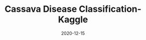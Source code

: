 ---
layout: project
type: project
image: images/cassava-disease-classification.jpg
title: Cassava Disease Classification-Kaggle
projecturl: https://github.com/rpnugroho/cassava-disease-classification
permalink: projects/cassava-disease-classification
# All dates must be YYYY-MM-DD format!
date: 2020-12-15
labels:
  - TensorFlow
summary: Implement useful technique in images classification task to speed up training process and increase accuracy like image augmentation, mixed precision, bagging, test time augmentation.
---